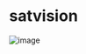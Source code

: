 # satvision

![image](https://github.com/LanceryH/satvision/assets/108919405/06e89301-bebc-469c-87f8-e748e493b366)
